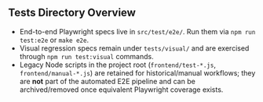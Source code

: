 ## Tests Directory Overview

- End-to-end Playwright specs live in `src/test/e2e/`. Run them via `npm run test:e2e` or `make e2e`.
- Visual regression specs remain under `tests/visual/` and are exercised through `npm run test:visual` commands.
- Legacy Node scripts in the project root (`frontend/test-*.js`, `frontend/manual-*.js`) are retained for historical/manual workflows; they are **not** part of the automated E2E pipeline and can be archived/removed once equivalent Playwright coverage exists.
